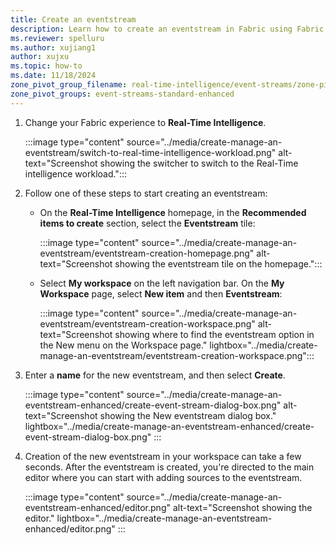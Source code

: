 ```yaml
---
title: Create an eventstream
description: Learn how to create an eventstream in Fabric using Fabric Real-Time intelligence workload.
ms.reviewer: spelluru
ms.author: xujiang1
author: xujxu
ms.topic: how-to
ms.date: 11/18/2024
zone_pivot_group_filename: real-time-intelligence/event-streams/zone-pivot-groups.json
zone_pivot_groups: event-streams-standard-enhanced
---
```


1. Change your Fabric experience to **Real-Time Intelligence**.

    :::image type="content" source="../media/create-manage-an-eventstream/switch-to-real-time-intelligence-workload.png" alt-text="Screenshot showing the switcher to switch to the Real-Time intelligence workload.":::
1. Follow one of these steps to start creating an eventstream:

   - On the **Real-Time Intelligence** homepage, in the **Recommended items to create** section, select the **Eventstream** tile:

       :::image type="content" source="../media/create-manage-an-eventstream/eventstream-creation-homepage.png" alt-text="Screenshot showing the eventstream tile on the homepage.":::
   - Select **My workspace** on the left navigation bar. On the **My Workspace** page, select **New item** and then **Eventstream**:

       :::image type="content" source="../media/create-manage-an-eventstream/eventstream-creation-workspace.png" alt-text="Screenshot showing where to find the eventstream option in the New menu on the Workspace page." lightbox="../media/create-manage-an-eventstream/eventstream-creation-workspace.png":::
1. Enter a **name** for the new eventstream, and then select **Create**. 

    :::image type="content" source="../media/create-manage-an-eventstream-enhanced/create-event-stream-dialog-box.png" alt-text="Screenshot showing the New eventstream dialog box." lightbox="../media/create-manage-an-eventstream-enhanced/create-event-stream-dialog-box.png" :::
1. Creation of the new eventstream in your workspace can take a few seconds. After the eventstream is created, you're directed to the main editor where you can start with adding sources to the eventstream. 

   :::image type="content" source="../media/create-manage-an-eventstream-enhanced/editor.png" alt-text="Screenshot showing the editor." lightbox="../media/create-manage-an-eventstream-enhanced/editor.png" :::